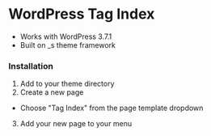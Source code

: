 WordPress Tag Index
===

* Works with WordPress 3.7.1
* Built on _s theme framework

### Installation
1. Add to your theme directory
2. Create a new page
  * Choose "Tag Index" from the page template dropdown
3. Add your new page to your menu